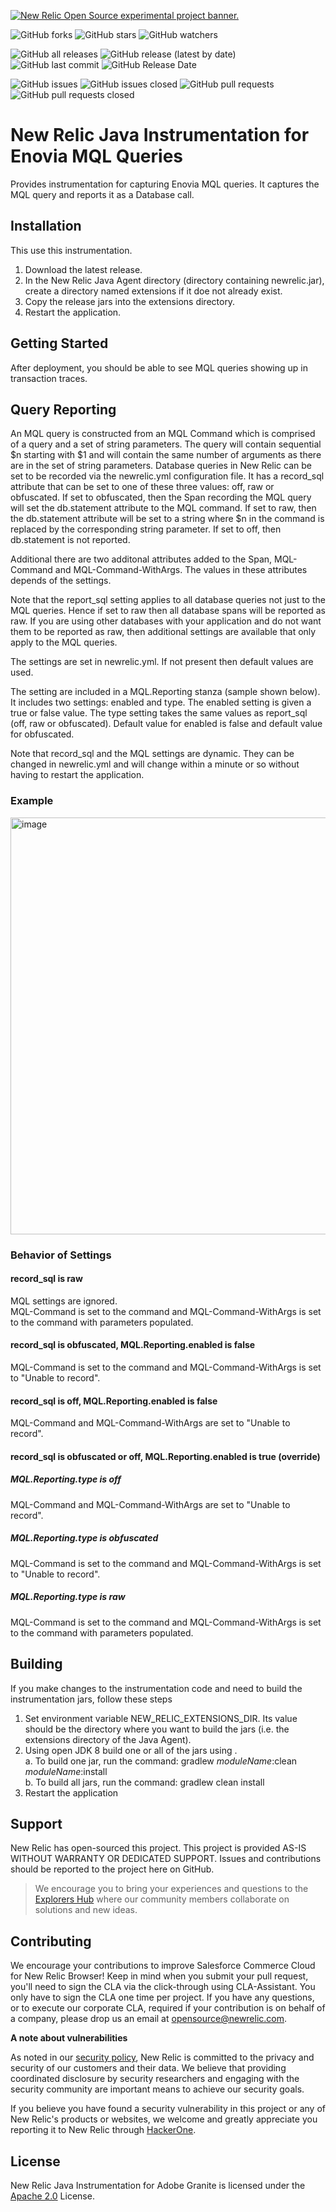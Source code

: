<a href="https://opensource.newrelic.com/oss-category/#new-relic-experimental"><picture><source media="(prefers-color-scheme: dark)" srcset="https://github.com/newrelic/opensource-website/raw/main/src/images/categories/dark/Experimental.png"><source media="(prefers-color-scheme: light)" srcset="https://github.com/newrelic/opensource-website/raw/main/src/images/categories/Experimental.png"><img alt="New Relic Open Source experimental project banner." src="https://github.com/newrelic/opensource-website/raw/main/src/images/categories/Experimental.png"></picture></a>


![GitHub forks](https://img.shields.io/github/forks/newrelic-experimental/newrelic-java-mql?style=social)
![GitHub stars](https://img.shields.io/github/stars/newrelic-experimental/newrelic-java-mql?style=social)
![GitHub watchers](https://img.shields.io/github/watchers/newrelic-experimental/newrelic-java-mql?style=social)

![GitHub all releases](https://img.shields.io/github/downloads/newrelic-experimental/newrelic-java-mql/total)
![GitHub release (latest by date)](https://img.shields.io/github/v/release/newrelic-experimental/newrelic-java-mql)
![GitHub last commit](https://img.shields.io/github/last-commit/newrelic-experimental/newrelic-java-mql)
![GitHub Release Date](https://img.shields.io/github/release-date/newrelic-experimental/newrelic-java-mql)


![GitHub issues](https://img.shields.io/github/issues/newrelic-experimental/newrelic-java-mql)
![GitHub issues closed](https://img.shields.io/github/issues-closed/newrelic-experimental/newrelic-java-mql)
![GitHub pull requests](https://img.shields.io/github/issues-pr/newrelic-experimental/newrelic-java-mql)
![GitHub pull requests closed](https://img.shields.io/github/issues-pr-closed/newrelic-experimental/newrelic-java-mql)


# New Relic Java Instrumentation for Enovia MQL Queries

Provides instrumentation for capturing Enovia MQL queries.  It captures the MQL query and reports it as a Database call.   


## Installation

This use this instrumentation.   
1. Download the latest release.    
2. In the New Relic Java Agent directory (directory containing newrelic.jar), create a directory named extensions if it doe not already exist.   
3. Copy the release jars into the extensions directory.
4. Restart the application.


## Getting Started

After deployment, you should be able to see MQL queries showing up in transaction traces.

## Query Reporting   
   
An MQL query is constructed from an MQL Command which is comprised of a query and a set of string parameters.   The query will contain sequential $n starting with $1 and will contain the same number of arguments as there are in the set of string parameters.   Database queries in New Relic can be set to be recorded via the newrelic.yml configuration file.   It has a record_sql attribute that can be set to one of these three values: off, raw or obfuscated.   If set to obfuscated, then the Span recording the MQL query will set the db.statement attribute to the MQL command.  If set to raw, then the db.statement attribute will be set to a string where $n in the command is replaced by the corresponding string parameter.  If set to off, then db.statement is not reported.  

Additional there are two additonal attributes added to the Span, MQL-Command and MQL-Command-WithArgs.   The values in these attributes depends of the settings.   
   
Note that the report_sql setting applies to all database queries not just to the MQL queries.  Hence if set to raw then all database spans will be reported as raw. If you are using other databases with your application and do not want them to be reported as raw, then additional settings are available that only apply to the MQL queries.   
   
The settings are set in newrelic.yml.  If not present then default values are used.    
   
The setting are included in a MQL.Reporting stanza (sample shown below).   It includes two settings: enabled and type.  The enabled setting is given a true or false value.  The type setting takes the same values as report_sql (off, raw or obfuscated).   Default value for enabled is false and default value for obfuscated.   

Note that record_sql and the MQL settings are dynamic.  They can be changed in newrelic.yml and will change within a minute or so without having to restart the application.   
   
### Example

<img width="667" alt="image" src="https://github.com/user-attachments/assets/cb7212c2-fd4b-444c-9591-99a51d21fff7">
   
### Behavior of Settings
#### record_sql is raw
MQL settings are ignored.   
MQL-Command is set to the command and MQL-Command-WithArgs is set to the command with parameters populated.   
#### record_sql is obfuscated, MQL.Reporting.enabled is false  
MQL-Command is set to the command and MQL-Command-WithArgs is set to "Unable to record".   
#### record_sql is off, MQL.Reporting.enabled is false  
MQL-Command and MQL-Command-WithArgs are set to "Unable to record".   
#### record_sql is obfuscated or off, MQL.Reporting.enabled is true  (override)
##### MQL.Reporting.type is off   
MQL-Command and MQL-Command-WithArgs are set to "Unable to record".   
##### MQL.Reporting.type is obfuscated   
MQL-Command is set to the command and MQL-Command-WithArgs is set to "Unable to record".   
##### MQL.Reporting.type is raw   
MQL-Command is set to the command and MQL-Command-WithArgs is set to the command with parameters populated.   

## Building

If you make changes to the instrumentation code and need to build the instrumentation jars, follow these steps
1. Set environment variable NEW_RELIC_EXTENSIONS_DIR.  Its value should be the directory where you want to build the jars (i.e. the extensions directory of the Java Agent).   
2. Using open JDK 8 build one or all of the jars using .   
a. To build one jar, run the command:  gradlew _moduleName_:clean  _moduleName_:install    
b. To build all jars, run the command: gradlew clean install
3. Restart the application

## Support

New Relic has open-sourced this project. This project is provided AS-IS WITHOUT WARRANTY OR DEDICATED SUPPORT. Issues and contributions should be reported to the project here on GitHub.

>We encourage you to bring your experiences and questions to the [Explorers Hub](https://discuss.newrelic.com) where our community members collaborate on solutions and new ideas.

## Contributing

We encourage your contributions to improve Salesforce Commerce Cloud for New Relic Browser! Keep in mind when you submit your pull request, you'll need to sign the CLA via the click-through using CLA-Assistant. You only have to sign the CLA one time per project. If you have any questions, or to execute our corporate CLA, required if your contribution is on behalf of a company, please drop us an email at opensource@newrelic.com.

**A note about vulnerabilities**

As noted in our [security policy](../../security/policy), New Relic is committed to the privacy and security of our customers and their data. We believe that providing coordinated disclosure by security researchers and engaging with the security community are important means to achieve our security goals.

If you believe you have found a security vulnerability in this project or any of New Relic's products or websites, we welcome and greatly appreciate you reporting it to New Relic through [HackerOne](https://hackerone.com/newrelic).

## License

New Relic Java Instrumentation for  Adobe Granite is licensed under the [Apache 2.0](http://apache.org/licenses/LICENSE-2.0.txt) License.
